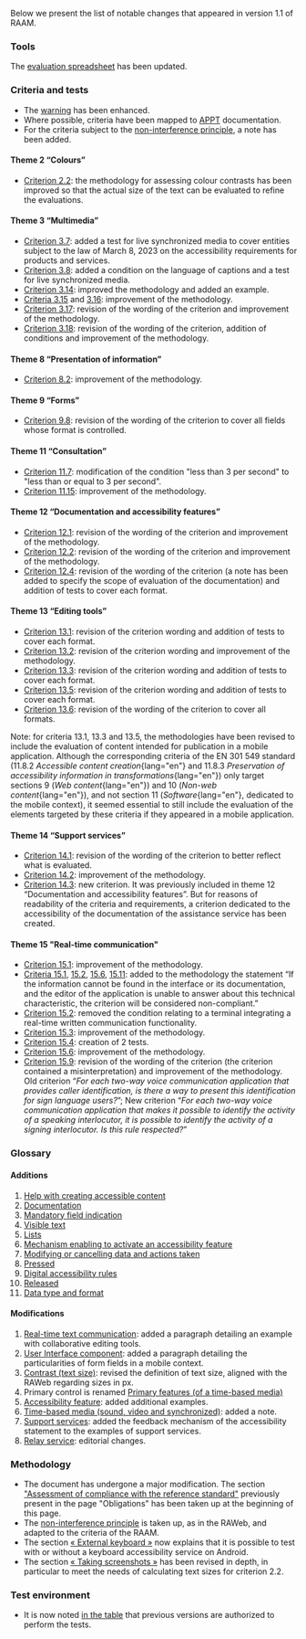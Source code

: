 Below we present the list of notable changes that appeared in version 1.1 of RAAM.

### Tools

The <a href="/en/files/modele-grille-audit-appli-mobiles.xlsx">evaluation spreadsheet</a> has been updated.

### Criteria and tests

- The [warning](./referentiel-technique.html#topics) has been enhanced.
- Where possible, criteria have been mapped to [APPT](https://appt.org/) documentation.
- For the criteria subject to the [non-interference principle](./methodologie.html#non-interference-principle), a note has been added.

#### Theme 2 “Colours”

- [Criterion 2.2](./referentiel-technique.html#crit-2-2): the methodology for assessing colour contrasts has been improved so that the actual size of the text can be evaluated to refine the evaluations.

#### Theme 3 “Multimedia”

- [Criterion 3.7](./referentiel-technique.html#crit-3-7): added a test for live synchronized media to cover entities subject to the law of March 8, 2023 on the accessibility requirements for products and services.
- [Criterion 3.8](./referentiel-technique.html#crit-3-8): added a condition on the language of captions and a test for live synchronized media.
- [Criterion 3.14](./referentiel-technique.html#crit-3-14): improved the methodology and added an example.
- [Criteria 3.15](./referentiel-technique.html#crit-3-15) and [3.16](./referentiel-technique.html#crit-3-16): improvement of the methodology.
- [Criterion 3.17](./referentiel-technique.html#crit-3-17): revision of the wording of the criterion and improvement of the methodology.
- [Criterion 3.18](./referentiel-technique.html#crit-3-18): revision of the wording of the criterion, addition of conditions and improvement of the methodology.

#### Theme 8 “Presentation of information”

- [Criterion 8.2](./referentiel-technique.html#crit-8-2): improvement of the methodology.

#### Theme 9 “Forms”

- [Criterion 9.8](./referentiel-technique.html#crit-9-8): revision of the wording of the criterion to cover all fields whose format is controlled.

#### Theme 11 “Consultation”

- [Criterion 11.7](./referentiel-technique.html#crit-11-7): modification of the condition "less than 3 per second" to "less than or equal to 3 per second".
- [Criterion 11.15](./referentiel-technique.html#crit-11-15): improvement of the methodology.

#### Theme 12 “Documentation and accessibility features”

- [Criterion 12.1](./referentiel-technique.html#crit-12-1): revision of the wording of the criterion and improvement of the methodology.
- [Criterion 12.2](./referentiel-technique.html#crit-12-2): revision of the wording of the criterion and improvement of the methodology.
- [Criterion 12.4](./referentiel-technique.html#crit-12-4): revision of the wording of the criterion (a note has been added to specify the scope of evaluation of the documentation) and addition of tests to cover each format.

#### Theme 13 “Editing tools”

- [Criterion 13.1](./referentiel-technique.html#crit-13-1): revision of the criterion wording and addition of tests to cover each format.
- [Criterion 13.2](./referentiel-technique.html#crit-13-2): revision of the criterion wording and improvement of the methodology.
- [Criterion 13.3](./referentiel-technique.html#crit-13-3): revision of the criterion wording and addition of tests to cover each format.
- [Criterion 13.5](./referentiel-technique.html#crit-13-5): revision of the criterion wording and addition of tests to cover each format.
- [Criterion 13.6](./referentiel-technique.html#crit-13-6): revision of the wording of the criterion to cover all formats.

Note: for criteria 13.1, 13.3 and 13.5, the methodologies have been revised to include the evaluation of content intended for publication in a mobile application. Although the corresponding criteria of the EN 301 549 standard (11.8.2 *Accessible content creation*{lang="en"} and 11.8.3 *Preservation of accessibility information in transformations*{lang="en"}) only target sections 9 (*Web content*{lang="en"}) and 10 (*Non-web content*{lang="en"}), and not section 11 (*Software*{lang="en"}, dedicated to the mobile context), it seemed essential to still include the evaluation of the elements targeted by these criteria if they appeared in a mobile application.

#### Theme 14 “Support services”

- [Criterion 14.1](./referentiel-technique.html#crit-14-1): revision of the wording of the criterion to better reflect what is evaluated.
- [Criterion 14.2](./referentiel-technique.html#crit-14-2): improvement of the methodology.
- [Criterion 14.3](./referentiel-technique.html#crit-14-3): new criterion. It was previously included in theme 12 “Documentation and accessibility features”. But for reasons of readability of the criteria and requirements, a criterion dedicated to the accessibility of the documentation of the assistance service has been created.

#### Theme 15 "Real-time communication"

- [Criterion 15.1](./referentiel-technique.html#crit-15-1): improvement of the methodology.
- [Criteria 15.1](./referentiel-technique.html#crit-15-1), [15.2](./referentiel-technique.html#crit-15-2), [15.6](./referentiel-technique.html#crit-15-6), [15.11](./referentiel-technique.html#crit-15-11): added to the methodology the statement “If the information cannot be found in the interface or its documentation, and the editor of the application is unable to answer about this technical characteristic, the criterion will be considered non-compliant.” 
- [Criterion 15.2](./referentiel-technique.html#crit-15-2): removed the condition relating to a terminal integrating a real-time written communication functionality. 
- [Criterion 15.3](./referentiel-technique.html#crit-15-3): improvement of the methodology.
- [Criterion 15.4](./referentiel-technique.html#crit-15-4): creation of 2 tests.
- [Criterion 15.6](./referentiel-technique.html#crit-15-6): improvement of the methodology.
- [Criterion 15.9](./referentiel-technique.html#crit-15-9): revision of the wording of the criterion (the criterion contained a misinterpretation) and improvement of the methodology. Old criterion “_For each two-way voice communication application that provides caller identification, is there a way to present this identification for sign language users?_”; New criterion “_For each two-way voice communication application that makes it possible to identify the activity of a speaking interlocutor, it is possible to identify the activity of a signing interlocutor. Is this rule respected?_”

### Glossary

#### Additions

1. [Help with creating accessible content](./glossaire.html#help-with-creating-accessible-content)
2. [Documentation](./glossaire.html#documentation)
3. [Mandatory field indication](./glossaire.html#mandatory-field-indication)
4. [Visible text](./glossaire.html#visible-text)
5. [Lists](./glossaire.html#lists)
6. [Mechanism enabling to activate an accessibility feature](./glossaire.html#mechanism-enabling-to-activate-an-accessibility-feature)
7. [Modifying or cancelling data and actions taken](./glossaire.html#modifying-or-cancelling-data-and-actions-taken)
8. [Pressed](./glossaire.html#pressed)
9. ​​[Digital accessibility rules](./glossaire.html#digital-accessibility-rules)
10. [Released](./glossaire.html#released)
11. [Data type and format](./glossaire.html#data-type-and-format)

#### Modifications

1. [Real-time text communication](./glossaire.html#real-time-text-communication): added a paragraph detailing an example with collaborative editing tools.
2. [User Interface component](./glossaire.html#user-interface-component): added a paragraph detailing the particularities of form fields in a mobile context.
3. [Contrast (text size)](./glossaire.html#contrast-text-size): revised the definition of text size, aligned with the RAWeb regarding sizes in px.
4. Primary control is renamed [Primary features (of a time-based media)](./glossaire.html#primary-features-of-a-time-based-media)
5. [Accessibility feature](./glossaire.html#accessibility-feature): added additional examples.
6. [Time-based media (sound, video and synchronized)](./glossaire.html#time-based-media-audio-video-and-synchronised): added a note.
7. [Support services](./glossaire.html#support-services): added the feedback mechanism of the accessibility statement to the examples of support services.
8. [Relay service](./glossaire.html#relay-service): editorial changes.

### Methodology

- The document has undergone a major modification. The section ["Assessment of compliance with the reference standard"](./methodologie.html#assessment-of-compliance-with-the-reference-standard) previously present in the page "Obligations" has been taken up at the beginning of this page.
- The [non-interference principle](./methodologie.html#non-interference-principle) is taken up, as in the RAWeb, and adapted to the criteria of the RAAM.
- The section [« External keyboard »](./methodologie.html#external-keyboard) now explains that it is possible to test with or without a keyboard accessibility service on Android.
- The section [« Taking screenshots »](./methodologie.html#take-screenshots) has been revised in depth, in particular to meet the needs of calculating text sizes for criterion 2.2.

### Test environment

- It is now noted [in the table](./environnement.html#testing-environment) that previous versions are authorized to perform the tests.